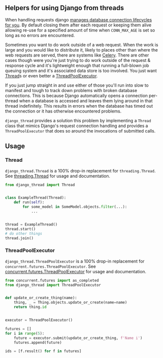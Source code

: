 ## Helpers for using Django from threads

When handling requests django [manages database connection lifecycles for you](https://github.com/django/django/blob/ca9872905559026af82000e46cde6f7dedc897b6/django/db/__init__.py#L34-L42).  By default closing them after each request or keeping them alive allowing re-use for a specified amount of time when `CONN_MAX_AGE` is set so long as no errors are encountered.

Sometimes you want to do work outside of a web request. When the work is large and you would like to distribute it, likely to places other than where the web requests are served, there are systems like [Celery](https://docs.celeryproject.org/en/stable/django/first-steps-with-django.html).  There are other cases though were you're just trying to do work outside of the request & response cycle and it's lightweight enough that running a full-blown job queuing system and it's associated data store is too involved.  You just want [Thread](https://docs.python.org/3/library/threading.html#thread-objects)s or even better a [ThreadPoolExecutor](https://docs.python.org/3/library/concurrent.futures.html#concurrent.futures.ThreadPoolExecutor).

If you just jump straight in and use either of those you'll run into slow to manifest and tough to track down problems with broken database connections.  This is because Django automatically opens a connection per-thread when a database is accessed and leaves them lying around in that thread indefinitely.  This results in errors when the database has timed out the connection or it has otherwise encountered problems.

`django_thread` provides a solution this problem by implementing a `Thread` class that mimics Django's request connection handling and provides a `ThreadPoolExecutor` that does so around the invocations of submitted calls.

## Usage

### Thread

`django_thread.Thread` is a 100% drop-in replacement for `threading.Thread`.  See [threading.Thread](https://docs.python.org/3/library/threading.html#thread-objects) for usage and documentation.

```python
from django_thread import Thread


class ExampleThread(Thread):
    def run(self):
        for some_model in SomeModel.objects.filter(...):
            ...


thread = ExampleThread()
thread.start()
# do other things
thread.join()
```

### ThreadPoolExecutor

`django_thread.ThreadPoolExecutor` is a 100% drop-in replacement for `concurrent.futures.ThreadPoolExecutor`.  See [concurrent.futures.ThreadPoolExecutor](https://docs.python.org/3/library/concurrent.futures.html#concurrent.futures.ThreadPoolExecutor) for usage and documentation.

```python
from concurrent.futures import as_completed
from django_thread import ThreadPoolExecutor


def update_or_create_thing(name):
    thing, _ = Thing.objects.update_or_create(name=name)
    return thing.id


executor = ThreadPoolExecutor()

futures = []
for i in range(5):
    future = executor.submit(update_or_create_thing, f'Name i')
    futures.append(future)

ids = [f.result() for f in futures]
```
